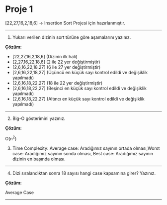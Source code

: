 # Proje 1

[22,27,16,2,18,6] -> Insertion Sort Projesi için hazırlanmıştır.

---

1. Yukarı verilen dizinin sort türüne göre aşamalarını yazınız.

**Çözüm:**

- [22,27,16,2,18,6] (Dizinin ilk hali)
- [2,27,16,22,18,6] (2 ile 22 yer değiştirmiştir)
- [2,6,16,22,18,27] (6 ile 27 yer değiştirmiştir)
- [2,6,16,22,18,27] (Üçüncü en küçük sayı kontrol edildi ve değişiklik yapılmadı)
- [2,6,16,18,22,27] (18 ile 22 yer değiştirmiştir)
- [2,6,16,18,22,27] (Beşinci en küçük sayı kontrol edildi ve değişiklik yapılmadı)
- [2,6,16,18,22,27] (Altıncı en küçük sayı kontrol edildi ve değişiklik yapılmadı)
---
2. Big-O gösterimini yazınız.

**Çözüm:**

O(n<sup>2</sup>)


3. Time Complexity: Average case: Aradığımız sayının ortada olması,Worst case: Aradığımız sayının sonda olması, Best case: Aradığımız sayının dizinin en başında olması.

---

4. Dizi sıralandıktan sonra 18 sayısı hangi case kapsamına girer? Yazınız.

**Çözüm:**

Average Case

---

